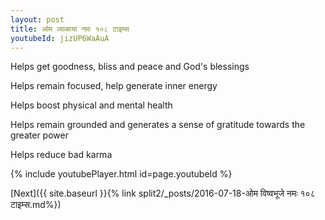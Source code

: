```yaml
---
layout: post
title: ओम व्याळाया नमः १०८ टाइम्स
youtubeId: jizUP6WaAuA
---
```

 
 
Helps get goodness, bliss and peace and God's blessings
 
Helps remain focused, help generate inner energy 
 
Helps boost physical and mental health 
 
Helps remain grounded and generates a sense of gratitude towards the greater power 
 
Helps reduce bad karma
 
 
 
 


{% include youtubePlayer.html id=page.youtubeId %}
 
[Next]({{ site.baseurl }}{% link  split2/_posts/2016-07-18-ओम विष्वभूजे नमः १०८ टाइम्स.md%})
 
